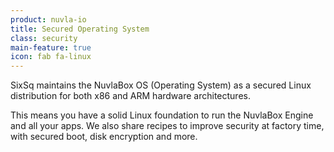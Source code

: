 ```yaml
---
product: nuvla-io
title: Secured Operating System
class: security
main-feature: true
icon: fab fa-linux
---
```


SixSq maintains the NuvlaBox OS (Operating System) as a secured Linux distribution for both x86 and ARM hardware architectures. 

This means you have a solid Linux foundation to run the NuvlaBox Engine and all your apps. We also share recipes to improve security at factory time, with secured boot, disk encryption and more.
